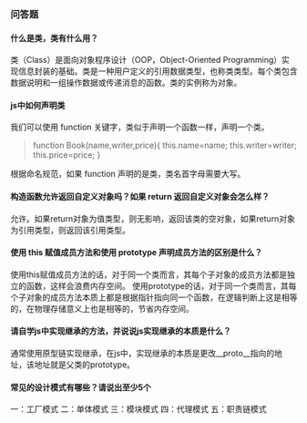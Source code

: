 ### 问答题
#### 什么是类，类有什么用？
类（Class）是面向对象程序设计（OOP，Object-Oriented Programming）实现信息封装的基础。类是一种用户定义的引用数据类型，也称类类型。每个类包含数据说明和一组操作数据或传递消息的函数。类的实例称为对象。

#### js中如何声明类
我们可以使用 function 关键字，类似于声明一个函数一样，声明一个类。

>function Book(name,writer,price){
>   this.name=name;
>   this.writer=writer;
>   this.price=price;
>}

根据命名规范，如果 function 声明的是类，类名首字母需要大写。

#### 构造函数允许返回自定义对象吗？如果 return 返回自定义对象会怎么样？
允许。如果return对象为值类型，则无影响，返回该类的空对象，如果return对象为引用类型，则返回该引用类型。

#### 使用 this 赋值成员方法和使用 prototype 声明成员方法的区别是什么？
使用this赋值成员方法的话，对于同一个类而言，其每个子对象的成员方法都是独立的函数，这样会浪费内存空间。
使用prototype的话，对于同一个类而言，其每个子对象的成员方法本质上都是根据指针指向同一个函数，在逻辑判断上这是相等的，在物理存储意义上也是相等的，节省内存空间。

#### 请自学js中实现继承的方法，并说说js实现继承的本质是什么？
通常使用原型链实现继承，在js中，实现继承的本质是更改__proto__指向的地址，该地址就是父类的prototype。

#### 常见的设计模式有哪些？请说出至少5个
一：工厂模式
二：单体模式
三：模块模式
四：代理模式
五：职责链模式